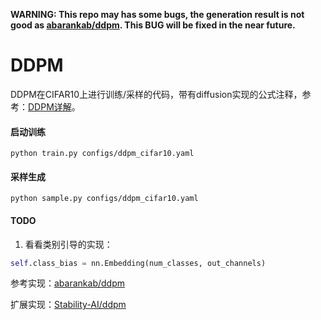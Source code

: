
**WARNING: This repo may has some bugs, the generation result is not good as [abarankab/ddpm](https://github.com/abarankab/DDPM). This BUG will be fixed in the near future.**

# DDPM

DDPM在CIFAR10上进行训练/采样的代码，带有diffusion实现的公式注释，参考：[DDPM详解](https://zhuanlan.zhihu.com/p/673353348)。


#### 启动训练
```shell
python train.py configs/ddpm_cifar10.yaml
```

#### 采样生成
```shell
python sample.py configs/ddpm_cifar10.yaml
```

#### TODO

1. 看看类别引导的实现：
```python
self.class_bias = nn.Embedding(num_classes, out_channels)
```


参考实现：[abarankab/ddpm](https://github.com/abarankab/DDPM)

扩展实现：[Stability-AI/ddpm](https://github.com/Stability-AI/stablediffusion/blob/main/ldm/models/diffusion/ddpm.py)

